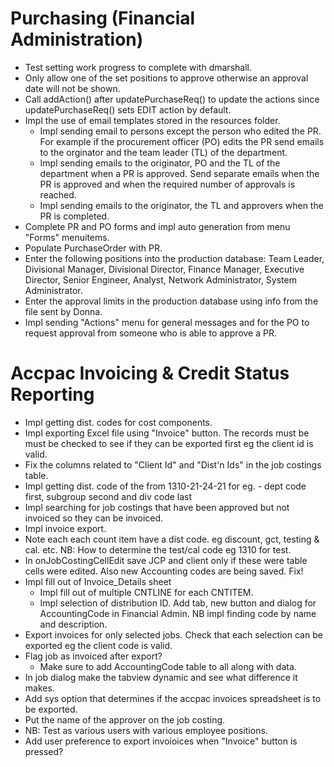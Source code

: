 
# Purchasing (Financial Administration)
- Test setting work progress to complete with dmarshall.
- Only allow one of the set positions to approve otherwise an approval date will
  not be shown.
- Call addAction() after  updatePurchaseReq() to update the actions since 
   updatePurchaseReq() sets EDIT action by default.
- Impl the use of email templates stored in the resources folder.
  * Impl sending email to persons except the person who edited the PR. For example if the 
  procurement officer (PO) edits the PR send emails to the orginator and the team leader (TL)
  of the department.
  * Impl sending emails to the originator, PO and the TL of the department when
  a PR is approved. Send separate emails when the PR is approved and when the required
  number of approvals is reached.
  * Impl sending emails to the originator, the TL and approvers when the PR is 
  completed. 
- Complete PR and PO forms and impl auto generation from menu "Forms" menuitems.
- Populate PurchaseOrder with PR. 
- Enter the following positions into the production database: 
  Team Leader, Divisional Manager, Divisional Director, 
  Finance Manager, Executive Director, Senior Engineer, Analyst, 
  Network Administrator, System Administrator.
- Enter the approval limits in the production database using info from the 
  file sent by Donna.
- Impl sending "Actions" menu for general messages and for the PO to request
  approval from someone who is able to approve a PR.

# Accpac Invoicing & Credit Status Reporting
- Impl getting dist. codes for cost components.
- Impl exporting Excel file using "Invoice" button. The records must be
  must be checked to see if they can be exported first eg the client id is valid.
- Fix the columns related to "Client Id" and "Dist'n Ids" in the job costings
  table.
- Impl  getting dist. code of the from 1310-21-24-21 
   for eg. - dept code first, subgroup second and div code last
- Impl searching for job costings that have been approved but not invoiced so
  they can be invoiced.
- Impl invoice export. 
- Note each each count item have a dist code. eg discount, gct, testing & cal. etc.
  NB: How to determine the test/cal code eg 1310 for test.
- In onJobCostingCellEdit save JCP and client only if these were table cells 
    were edited. Also new Accounting codes are being saved. Fix!
- Impl fill out of Invoice_Details sheet
    - Impl fill out of multiple CNTLINE for each CNTITEM.
    - Impl selection of distribution ID. Add tab, new button and dialog for AccountingCode
      in Financial Admin. NB impl finding code by name and description.
- Export invoices for only selected jobs.
   Check that each selection can be exported eg the client code is valid. 
- Flag job as invoiced after export?
  * Make sure to add AccountingCode table to all along with data.
- In job dialog make the tabview dynamic and see what difference it makes.
- Add sys option that determines if the accpac invoices spreadsheet is to be
  exported.
- Put the name of the approver on the job costing.
- NB: Test as various users with various employee positions. 
- Add user preference to export invoioices when "Invoice" button is pressed?